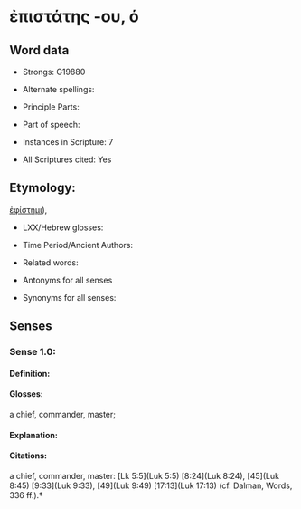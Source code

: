 # ἐπιστάτης -ου, ό

<!-- Status: S2=NeedsEdits -->
<!-- Lexica used for edits:   -->

## Word data

* Strongs: G19880

* Alternate spellings:



* Principle Parts: 


* Part of speech: 


* Instances in Scripture: 7

* All Scriptures cited: Yes

## Etymology: 

[ἐφίστημι]()), 

* LXX/Hebrew glosses: 


* Time Period/Ancient Authors: 


* Related words: 

* Antonyms for all senses

* Synonyms for all senses: 


## Senses 


### Sense  1.0: 

#### Definition: 

#### Glosses: 

a chief, commander, master; 

#### Explanation: 


#### Citations: 

a chief, commander, master: [Lk 5:5](Luk 5:5) [8:24](Luk 8:24), [45](Luk 8:45) [9:33](Luk 9:33), [49](Luk 9:49) [17:13](Luk 17:13) (cf. Dalman, Words, 336 ff.).†
